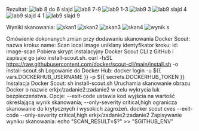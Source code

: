 Rezultat:
![lab 8 do 6 slajd](https://github.com/erkjx/zadanie2/assets/129630909/94c6f7f9-1d23-4329-84dd-488088028f9f)
![lab8 7-9](https://github.com/erkjx/zadanie2/assets/129630909/b4bde868-a1dd-4844-afae-2cc00316a9ba)
![lab9 1-3](https://github.com/erkjx/zadanie2/assets/129630909/44c40d58-1090-4234-a3af-00e766f2b608)
![lab9 3](https://github.com/erkjx/zadanie2/assets/129630909/cc442a34-c3c3-456f-9062-c4fb4f1e9516)
![lab9 slajd 4](https://github.com/erkjx/zadanie2/assets/129630909/57f29668-cd67-4581-8105-049d01599562)
![lab9 slajd 4 1](https://github.com/erkjx/zadanie2/assets/129630909/cae8d7d7-a920-4edf-b9f5-c888ef0786d2)
![lab9 slajd 9](https://github.com/erkjx/zadanie2/assets/129630909/c9e7d068-9e81-41d3-8044-819ca2f7005c)

Wyniki skanowania:
![skan1](https://github.com/erkjx/zadanie2/assets/129630909/a60a2e62-2033-4bbc-bcd8-fdc332acab7d)
![skan2](https://github.com/erkjx/zadanie2/assets/129630909/dfcf85d7-44c4-4a4c-8975-7a26ad626952)
![skan3](https://github.com/erkjx/zadanie2/assets/129630909/9d3fae35-b30e-4979-ac30-1fb743e28334)
![skan4](https://github.com/erkjx/zadanie2/assets/129630909/15ed2c48-2ac3-4be5-8e55-41afe7754aec)
![wynik s](https://github.com/erkjx/zadanie2/assets/129630909/cb40e458-c447-4c54-8fcb-f1acf5f892a9)

Omówienie dokonanych zmian przy dodawaniu skanowania Docker Scout:
nazwa kroku:
  name: Scan local image 
uniklany identyfikator kroku:
  id: image-scan
 Pobiera skrypt instalacyjny Docker Scout CLI z GitHub i zapisuje go jako install-scout.sh.
  curl -fsSL https://raw.githubusercontent.com/docker/scout-cli/main/install.sh -o install-scout.sh
Logowanie do Docker Hub:
  docker login -u ${{ vars.DOCKERHUB_USERNAME }} -p ${{ secrets.DOCKERHUB_TOKEN }}
Instalacja Docker Scout:
  sh install-scout.sh
Uruchamia skanowanie obrazu Docker o nazwie erkjx/zadanie2:zadanie2 w celu wykrycia luk bezpieczeństwa. 
Opcje:
 --exit-code ustawia kod wyjścia na wartość określającą wynik skanowania;
 --only-severity critical,high ogranicza skanowanie do krytycznych i wysokich zagrożeń.
  docker scout cves --exit-code --only-severity critical,high erkjx/zadanie2:zadanie2
Zapisywanie wyniku skanowania:
            echo "SCAN_RESULT=$?" >> "$GITHUB_ENV"
